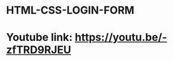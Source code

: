 # HTML-CSS-LOGIN-FORM
#
# Youtube link: <a href="https://youtu.be/-zfTRD9RJEU">https://youtu.be/-zfTRD9RJEU</a>